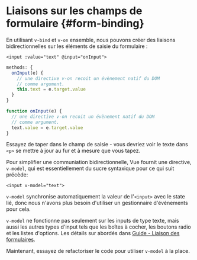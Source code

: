 # Liaisons sur les champs de formulaire {#form-binding}

En utilisant `v-bind` et `v-on` ensemble, nous pouvons créer des liaisons bidirectionnelles sur les éléments de saisie du formulaire :

```vue-html
<input :value="text" @input="onInput">
```

<div class="options-api">

```js
methods: {
  onInput(e) {
    // une directive v-on recoit un évènement natif du DOM
    // comme argument.
    this.text = e.target.value
  }
}
```

</div>

<div class="composition-api">

```js
function onInput(e) {
  // une directive v-on recoit un évènement natif du DOM
  // comme argument.
  text.value = e.target.value
}
```

</div>

Essayez de taper dans le champ de saisie - vous devriez voir le texte dans `<p>` se mettre à jour au fur et à mesure que vous tapez.

Pour simplifier une communiation bidirectionnelle, Vue fournit une directive, `v-model`, qui est essentiellement du sucre syntaxique pour ce qui suit précède:

```vue-html
<input v-model="text">
```

`v-model` synchronise automatiquement la valeur de l'`<input>` avec le state lié, donc nous n'avons plus besoin d'utiliser un gestionnaire d'événements pour cela.

`v-model` ne fonctionne pas seulement sur les inputs de type texte, mais aussi les autres types d'input tels que les boîtes à cocher, les boutons radio et les listes d'options. Les détails sur abordés dans <a target="_blank" href="/guide/essentials/forms.html">Guide - Liaison des formulaires</a>.

Maintenant, essayez de refactoriser le code pour utiliser `v-model` à la place.
